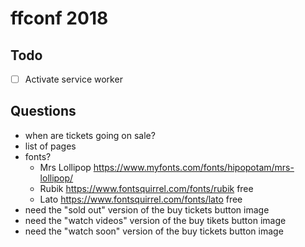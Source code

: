 # ffconf 2018

## Todo

- [ ] Activate service worker

## Questions

- when are tickets going on sale?
- list of pages
- fonts?
  - Mrs Lollipop https://www.myfonts.com/fonts/hipopotam/mrs-lollipop/
  - Rubik https://www.fontsquirrel.com/fonts/rubik free
  - Lato https://www.fontsquirrel.com/fonts/lato free
- need the "sold out" version of the buy tickets button image
- need the "watch videos" version of the buy tikets button image
- need the "watch soon" version of the buy tickets button image
